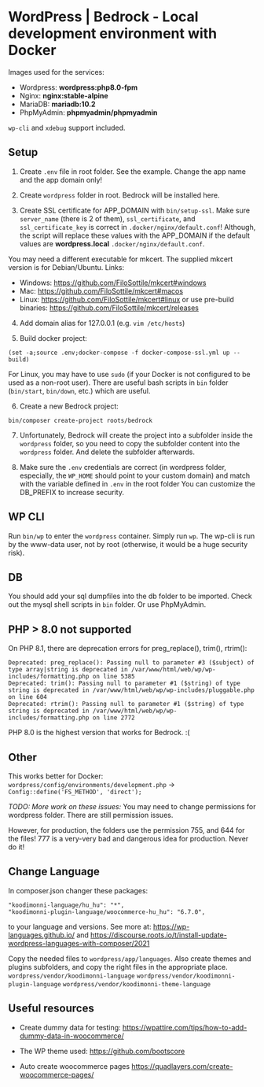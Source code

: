 # WordPress | Bedrock - Local development environment with Docker

Images used for the services:

- Wordpress: **wordpress:php8.0-fpm**
- Nginx: **nginx:stable-alpine**
- MariaDB: **mariadb:10.2**
- PhpMyAdmin: **phpmyadmin/phpmyadmin**

`wp-cli` and `xdebug` support included.


## Setup

1. Create `.env` file in root folder. See the example. Change the app name and the app domain only!

2. Create `wordpress` folder in root. Bedrock will be installed here.

3. Create SSL certificate for APP_DOMAIN with `bin/setup-ssl`. Make sure `server_name` (there is 2 of them), `ssl_certificate`, and `ssl_certificate_key` is correct in `.docker/nginx/default.conf`! Although, the script will replace these values with the APP_DOMAIN if the default values are **wordpress.local** `.docker/nginx/default.conf`.

You may need a different executable for mkcert. The supplied mkcert version is for Debian/Ubuntu.
Links:

- Windows: https://github.com/FiloSottile/mkcert#windows
- Mac: https://github.com/FiloSottile/mkcert#macos
- Linux: https://github.com/FiloSottile/mkcert#linux or use pre-build binaries: https://github.com/FiloSottile/mkcert/releases

4. Add domain alias for 127.0.0.1 (e.g. `vim /etc/hosts`)

5. Build docker project: 

```shell
(set -a;source .env;docker-compose -f docker-compose-ssl.yml up --build)
```

For Linux, you may have to use `sudo` (if your Docker is not configured to be used as a non-root user).
There are useful bash scripts in `bin` folder (`bin/start`, `bin/down`, etc.) which are useful.

6. Create a new Bedrock project:

`bin/composer create-project roots/bedrock`

7. Unfortunately, Bedrock will create the project into a subfolder inside the `wordpress` folder, so you need to
copy the subfolder content into the `wordpress` folder. And delete the subfolder afterwards.

8. Make sure the `.env` credentials are correct (in wordpress folder, especially, the `WP_HOME` should point to your custom domain) and match with the variable defined in `.env` in the root folder
You can customize the DB_PREFIX to increase security.


## WP CLI

Run `bin/wp` to enter the `wordpress` container. Simply run `wp`.
The wp-cli is run by the www-data user, not by root (otherwise, it would be a huge security risk).


## DB

You should add your sql dumpfiles into the db folder to be imported. Check out the mysql shell scripts in `bin` folder.
Or use PhpMyAdmin.


## PHP > 8.0 not supported

On PHP 8.1, there are deprecation errors for preg_replace(), trim(), rtrim():

```
Deprecated: preg_replace(): Passing null to parameter #3 ($subject) of type array|string is deprecated in /var/www/html/web/wp/wp-includes/formatting.php on line 5385
Deprecated: trim(): Passing null to parameter #1 ($string) of type string is deprecated in /var/www/html/web/wp/wp-includes/pluggable.php on line 604
Deprecated: rtrim(): Passing null to parameter #1 ($string) of type string is deprecated in /var/www/html/web/wp/wp-includes/formatting.php on line 2772
```

PHP 8.0 is the highest version that works for Bedrock. :(


## Other

This works better for Docker:
`wordpress/config/environments/development.php` -> `Config::define('FS_METHOD', 'direct');`

*TODO: More work on these issues:*
You may need to change permissions for wordpress folder. There are still permission issues.

However, for production, the folders use the permission 755, and 644 for the files! 777 is a very-very bad and dangerous idea for production. Never do it!


## Change Language

In composer.json changer these packages:
```
"koodimonni-language/hu_hu": "*",
"koodimonni-plugin-language/woocommerce-hu_hu": "6.7.0",
```
to your language and versions.
See more at: https://wp-languages.github.io/ and https://discourse.roots.io/t/install-update-wordpress-languages-with-composer/2021

Copy the needed files to `wordpress/app/languages`. Also create themes and plugins subfolders, and copy the right files in the appropriate place.
`wordpress/vendor/koodimonni-language`
`wordpress/vendor/koodimonni-plugin-language`
`wordpress/vendor/koodimonni-theme-language`


## Useful resources

- Create dummy data for testing:
https://wpattire.com/tips/how-to-add-dummy-data-in-woocommerce/

- The WP theme used:
https://github.com/bootscore

- Auto create woocommerce pages
https://quadlayers.com/create-woocommerce-pages/

